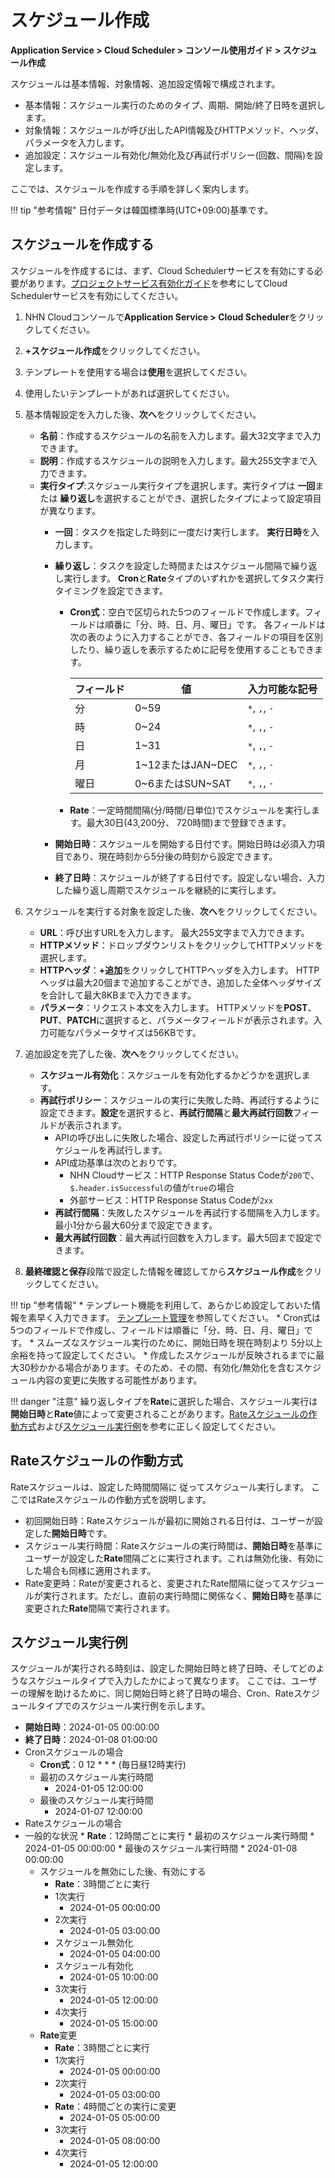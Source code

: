 # スケジュール作成
**Application Service > Cloud Scheduler > コンソール使用ガイド > スケジュール作成**


スケジュールは基本情報、対象情報、追加設定情報で構成されます。

* 基本情報：スケジュール実行のためのタイプ、周期、開始/終了日時を選択します。
* 対象情報：スケジュールが呼び出したAPI情報及びHTTPメソッド、ヘッダ、パラメータを入力します。
* 追加設定：スケジュール有効化/無効化及び再試行ポリシー(回数、間隔)を設定します。

ここでは、スケジュールを作成する手順を詳しく案内します。

!!! tip "参考情報"
    日付データは韓国標準時(UTC+09:00)基準です。


## スケジュールを作成する

スケジュールを作成するには、まず、Cloud Schedulerサービスを有効にする必要があります。[プロジェクトサービス有効化ガイド](https://docs.nhncloud.com/ja/nhncloud/ja/console-guide/#_20)を参考にしてCloud Schedulerサービスを有効にしてください。

1. NHN Cloudコンソールで**Application Service > Cloud Scheduler**をクリックしてください。

1. **+スケジュール作成**をクリックしてください。

1. テンプレートを使用する場合は**使用**を選択してください。

1. 使用したいテンプレートがあれば選択してください。

1. 基本情報設定を入力した後、**次へ**をクリックしてください。
    * **名前**：作成するスケジュールの名前を入力します。最大32文字まで入力できます。 
    * **説明**：作成するスケジュールの説明を入力します。最大255文字まで入力できます。
    * **実行タイプ**:スケジュール実行タイプを選択します。実行タイプは **一回**または **繰り返し**を選択することができ、選択したタイプによって設定項目が異なります。
        * **一回**：タスクを指定した時刻に一度だけ実行します。 **実行日時**を入力します。
        * **繰り返し**：タスクを設定した時間またはスケジュール間隔で繰り返し実行します。 **Cron**と**Rate**タイプのいずれかを選択してタスク実行タイミングを設定できます。
            * **Cron式**：空白で区切られた5つのフィールドで作成します。フィールドは順番に「分、時、日、月、曜日」です。 各フィールドは次の表のように入力することができ、各フィールドの項目を区別したり、繰り返しを表示するために記号を使用することもできます。

              | フィールド | 値 | 入力可能な記号 |
              | --- | --- | --- |
              | 分 | 0~59 | `*`, `,`, `-` |
              | 時 | 0~24 | `*`, `,`, `-` |
              | 日 | 1~31 | `*`, `,`, `-` |
              | 月 | 1~12またはJAN~DEC | `*`, `,`, `-` |
              | 曜日 | 0~6またはSUN~SAT | `*`, `,`, `-` | 

            * **Rate**：一定時間間隔(分/時間/日単位)でスケジュールを実行します。最大30日(43,200分、 720時間)まで登録できます。
            
        * **開始日時**：スケジュールを開始する日付です。開始日時は必須入力項目であり、現在時刻から5分後の時刻から設定できます。
        * **終了日時**：スケジュールが終了する日付です。設定しない場合、入力した繰り返し周期でスケジュールを継続的に実行します。

1. スケジュールを実行する対象を設定した後、**次へ**をクリックしてください。
    * **URL**：呼び出すURLを入力します。 最大255文字まで入力できます。
    * **HTTPメソッド**：ドロップダウンリストをクリックしてHTTPメソッドを選択します。
    * **HTTPヘッダ**：**+追加**をクリックしてHTTPヘッダを入力します。 HTTPヘッダは最大20個まで追加することができ、追加した全体ヘッダサイズを合計して最大8KBまで入力できます。
    * **パラメータ**：リクエスト本文を入力します。 HTTPメソッドを**POST**、**PUT**、**PATCH**に選択すると、パラメータフィールドが表示されます。入力可能なパラメータサイズは56KBです。

1. 追加設定を完了した後、**次へ**をクリックしてください。
    * **スケジュール有効化**：スケジュールを有効化するかどうかを選択します。
    * **再試行ポリシー**：スケジュールの実行に失敗した時、再試行するように設定できます。**設定**を選択すると、**再試行間隔**と**最大再試行回数**フィールドが表示されます。
        * APIの呼び出しに失敗した場合、設定した再試行ポリシーに従ってスケジュールを再試行します。
        * API成功基準は次のとおりです。
            * NHN Cloudサービス：HTTP Response Status Codeが`200`で、`$.header.isSuccessful`の値が`true`の場合
            * 外部サービス：HTTP Response Status Codeが`2xx`
        * **再試行間隔**：失敗したスケジュールを再試行する間隔を入力します。最小1分から最大60分まで設定できます。
        * **最大再試行回数**：最大再試行回数を入力します。最大5回まで設定できます。

1. **最終確認と保存**段階で設定した情報を確認してから**スケジュール作成**をクリックしてください。

!!! tip "参考情報"
    * テンプレート機能を利用して、あらかじめ設定しておいた情報を素早く入力できます。 [テンプレート管理](manage-schedule-template)を参照してください。
    * Cron式は5つのフィールドで作成し、フィールドは順番に「分、時、日、月、曜日」です。
    * スムーズなスケジュール実行のために、開始日時を現在時刻より 5分以上余裕を持って設定してください。
    * 作成したスケジュールが反映されるまでに最大30秒かかる場合があります。そのため、その間、有効化/無効化を含むスケジュール内容の変更に失敗する可能性があります。
    
!!! danger "注意"
    繰り返しタイプを**Rate**に選択した場合、スケジュール実行は**開始日時**と**Rate**値によって変更されることがあります。[Rateスケジュールの作動方式](create-schedule/#rate)および[スケジュール実行例](create-schedule/#_3)を参考に正しく設定してください。   
   
## Rateスケジュールの作動方式

Rateスケジュールは、設定した時間間隔に 従ってスケジュール実行します。
ここではRateスケジュールの作動方式を説明します。

* 初回開始日時：Rateスケジュールが最初に開始される日付は、ユーザーが設定した**開始日時**です。
* スケジュール実行時間：Rateスケジュールの実行時間は、**開始日時**を基準にユーザーが設定した**Rate**間隔ごとに実行されます。これは無効化後、有効にした場合も同様に適用されます。
* Rate変更時：Rateが変更されると、変更されたRate間隔に従ってスケジュールが実行されます。ただし、直前の実行時間に関係なく、**開始日時**を基準に変更された**Rate**間隔で実行されます。

## スケジュール実行例

スケジュールが実行される時刻は、設定した開始日時と終了日時、そしてどのようなスケジュールタイプで入力したかによって異なります。
ここでは、ユーザーの理解を助けるために、同じ開始日時と終了日時の場合、Cron、Rateスケジュールタイプでのスケジュール実行例を示します。

* **開始日時**：2024-01-05 00:00:00
* **終了日時**：2024-01-08 01:00:00
* Cronスケジュールの場合
    * **Cron式**：0 12 \* \* \* (毎日昼12時実行)
    * 最初のスケジュール実行時間
        * 2024-01-05 12:00:00
    * 最後のスケジュール実行時間
        * 2024-01-07 12:00:00
* Rateスケジュールの場合
* 一般的な状況
        * **Rate**：12時間ごとに実行
        * 最初のスケジュール実行時間
            * 2024-01-05 00:00:00
        * 最後のスケジュール実行時間
            * 2024-01-08 00:00:00
    * スケジュールを無効にした後、有効にする
        * **Rate**：3時間ごとに実行
        * 1次実行
            * 2024-01-05 00:00:00
        * 2次実行
            * 2024-01-05 03:00:00
        * スケジュール無効化
            * 2024-01-05 04:00:00
        * スケジュール有効化
            * 2024-01-05 10:00:00
        * 3次実行
            * 2024-01-05 12:00:00
        * 4次実行
            * 2024-01-05 15:00:00
    * **Rate**変更
        * **Rate**：3時間ごとに実行
        * 1次実行
            * 2024-01-05 00:00:00
        * 2次実行
            * 2024-01-05 03:00:00
        * **Rate**：4時間ごとの実行に変更
            * 2024-01-05 05:00:00
        * 3次実行
            * 2024-01-05 08:00:00
        * 4次実行
            * 2024-01-05 12:00:00
